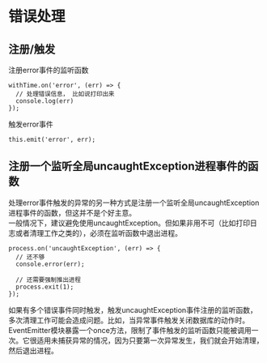 # 错误处理
## 注册/触发
注册error事件的监听函数
```
withTime.on('error', (err) => {
  // 处理错误信息， 比如说打印出来
  console.log(err)
});

```
触发error事件
```
this.emit('error', err);
```

## 注册一个监听全局uncaughtException进程事件的函数  
处理error事件触发的异常的另一种方式是注册一个监听全局uncaughtException进程事件的函数，但这并不是个好主意。    
一般情况下，建议避免使用uncaughtException。但如果非用不可（比如打印日志或者清理工作之类的），必须在监听函数中退出进程。 
```
process.on('uncaughtException', (err) => { 
  // 还不够
  console.error(err); 

  // 还需要强制推出进程
  process.exit(1);
});

``` 

如果有多个错误事件同时触发，触发uncaughtException事件注册的监听函数，多次清理工作可能会造成问题。比如，当异常事件触发关闭数据库的动作时。  
EventEmitter模块暴露一个once方法，限制了事件触发的监听函数只能被调用一次。它很适用未捕获异常的情况，因为只要第一次异常发生，我们就会开始清理，然后退出进程。  



